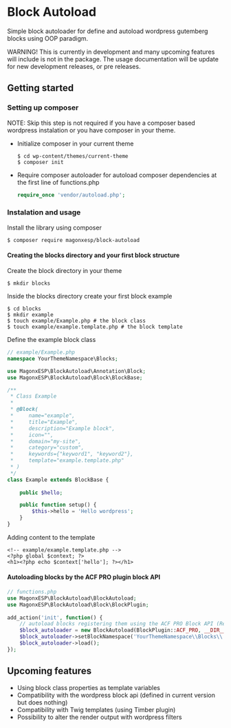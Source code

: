 # Block Autoload

Simple block autoloader for define and autoload wordpress gutemberg blocks using OOP paradigm.

WARNING! This is currently in development and many upcoming features will include is not in the package. The usage documentation will be update for new development releases, or pre releases.

## Getting started

### Setting up composer

NOTE: Skip this step is not required if you have a composer based wordpress instalation or you have composer in your theme.

* Initialize composer in your current theme
    ```shell script
    $ cd wp-content/themes/current-theme
    $ composer init
    ```

* Require composer autoloader for autoload composer dependencies at the first line of functions.php
    ```php
    require_once 'vendor/autoload.php';
    ```

### Instalation and usage

Install the library using composer
```shell script
$ composer require magonxesp/block-autoload
```
#### Creating the blocks directory and your first block structure

Create the block directory in your theme
```shell script
$ mkdir blocks
```
Inside the blocks directory create your first block example
```shell script
$ cd blocks
$ mkdir example
$ touch example/Example.php # the block class
$ touch example/example.template.php # the block template
```

Define the example block class 

```php
// example/Example.php
namespace YourThemeNamespace\Blocks;

use MagonxESP\BlockAutoload\Annotation\Block;
use MagonxESP\BlockAutoload\Block\BlockBase;

/**
 * Class Example
 * 
 * @Block(
 *     name="example",
 *     title="Example",
 *     description="Example block",
 *     icon="",
 *     domain="my-site",
 *     category="custom",
 *     keywords={"keyword1", "keyword2"},
 *     template="example.template.php"
 * )
 */
class Example extends BlockBase {
    
    public $hello;

    public function setup() {
        $this->hello = 'Hello wordpress';
    }
}
```

Adding content to the template

```
<!-- example/example.template.php -->
<?php global $context; ?>
<h1><?php echo $context['hello']; ?></h1>
```

#### Autoloading blocks by the ACF PRO plugin block API
```php
// functions.php
use MagonxESP\BlockAutoload\BlockAutoload;
use MagonxESP\BlockAutoload\Block\BlockPlugin;
    
add_action('init', function() {
    // autoload blocks registering them using the ACF PRO Block API (Require ACF PRO plugin installed and activated)
    $block_autoloader = new BlockAutoload(BlockPlugin::ACF_PRO, __DIR__ . '/blocks');
    $block_autoloader->setBlockNamespace('YourThemeNamespace\\Blocks\\');
    $block_autoloader->load();
});
```

## Upcoming features

- Using block class properties as template variables
- Compatibility with the wordpress block api (defined in current version but does nothing)
- Compatibility with Twig templates (using Timber plugin)
- Possibility to alter the render output with wordpress filters